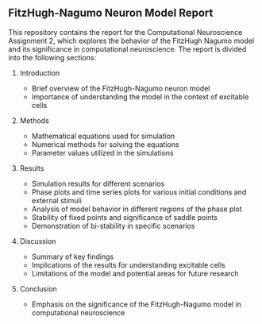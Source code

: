 ## FitzHugh-Nagumo Neuron Model Report

This repository contains the report for the Computational Neuroscience Assignment 2, which explores the behavior of the FitzHugh Nagumo model and its significance in computational neuroscience. The report is divided into the following sections:

1. Introduction
   - Brief overview of the FitzHugh-Nagumo neuron model
   - Importance of understanding the model in the context of excitable cells

2. Methods
   - Mathematical equations used for simulation
   - Numerical methods for solving the equations
   - Parameter values utilized in the simulations

3. Results
   - Simulation results for different scenarios
   - Phase plots and time series plots for various initial conditions and external stimuli
   - Analysis of model behavior in different regions of the phase plot
   - Stability of fixed points and significance of saddle points
   - Demonstration of bi-stability in specific scenarios

4. Discussion
   - Summary of key findings
   - Implications of the results for understanding excitable cells
   - Limitations of the model and potential areas for future research

5. Conclusion
   - Emphasis on the significance of the FitzHugh-Nagumo model in computational neuroscience
